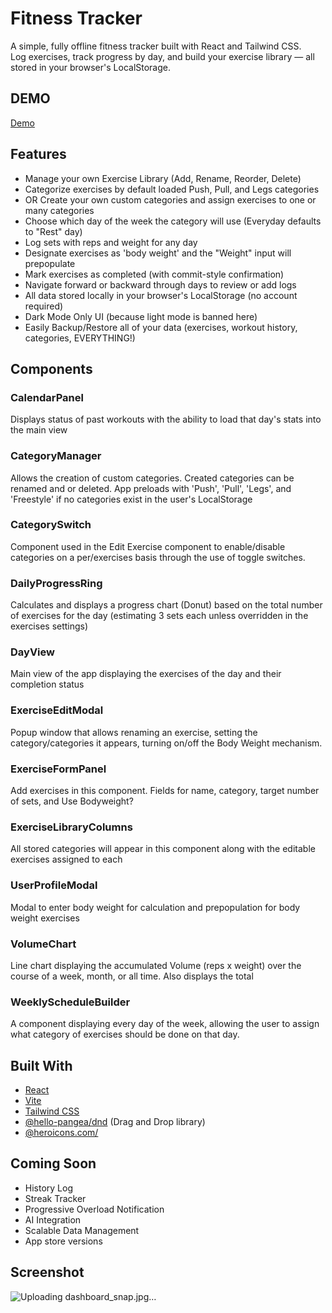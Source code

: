 # Fitness Tracker

A simple, fully offline fitness tracker built with React and Tailwind CSS.  
Log exercises, track progress by day, and build your exercise library — all stored in your browser's LocalStorage.

## DEMO
[Demo](https://brascomarketing.github.io/Kevin-s-React-App-Tracker/)

## Features

- Manage your own Exercise Library (Add, Rename, Reorder, Delete)
- Categorize exercises by default loaded Push, Pull, and Legs categories
- OR Create your own custom categories and assign exercises to one or many categories
- Choose which day of the week the category will use (Everyday defaults to "Rest" day)
- Log sets with reps and weight for any day
- Designate exercises as 'body weight' and the "Weight" input will prepopulate
- Mark exercises as completed (with commit-style confirmation)
- Navigate forward or backward through days to review or add logs
- All data stored locally in your browser's LocalStorage (no account required)
- Dark Mode Only UI (because light mode is banned here)
- Easily Backup/Restore all of your data (exercises, workout history, categories, EVERYTHING!)

## Components

### CalendarPanel

Displays status of past workouts with the ability to load that day's stats into the main view

### CategoryManager

Allows the creation of custom categories. Created categories can be renamed and or deleted. App preloads with 'Push', 'Pull', 'Legs', and 'Freestyle' if no categories exist in the user's LocalStorage

### CategorySwitch

Component used in the Edit Exercise component to enable/disable categories on a per/exercises basis through the use of toggle switches.

### DailyProgressRing

Calculates and displays a progress chart (Donut) based on the total number of exercises for the day (estimating 3 sets each unless overridden in the exercises settings)

### DayView

Main view of the app displaying the exercises of the day and their completion status

### ExerciseEditModal

Popup window that allows renaming an exercise, setting the category/categories it appears, turning on/off the Body Weight mechanism.

### ExerciseFormPanel

Add exercises in this component. Fields for name, category, target number of sets, and Use Bodyweight?

### ExerciseLibraryColumns

All stored categories will appear in this component along with the editable exercises assigned to each

### UserProfileModal

Modal to enter body weight for calculation and prepopulation for body weight exercises

### VolumeChart

Line chart displaying the accumulated Volume (reps x weight) over the course of a week, month, or all time. Also displays the total

### WeeklyScheduleBuilder

A component displaying every day of the week, allowing the user to assign what category of exercises should be done on that day.

## Built With

- [React](https://reactjs.org/)
- [Vite](https://vitejs.dev/)
- [Tailwind CSS](https://tailwindcss.com/)
- [@hello-pangea/dnd](https://github.com/hello-pangea/dnd) (Drag and Drop library)
- [@heroicons.com/](https://heroicons.com/)

## Coming Soon

- History Log
- Streak Tracker
- Progressive Overload Notification
- AI Integration
- Scalable Data Management
- App store versions

## Screenshot
![Uploading dashboard_snap.jpg…]()
